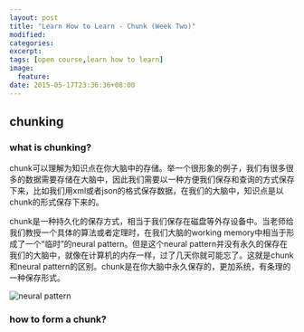 ```yaml
---
layout: post
title: "Learn How to Learn - Chunk (Week Two)"
modified:
categories: 
excerpt:
tags: [open course,learn how to learn]
image:
  feature:
date: 2015-05-17T23:36:36+08:00
---
```


## chunking
### what is chunking?
chunk可以理解为知识点在你大脑中的存储。举一个很形象的例子，我们有很多很多的数据需要存储在大脑中，因此我们需要以一种方便我们保存和查询的方式保存下来，比如我们用xml或者json的格式保存数据，在我们的大脑中，知识点是以chunk的形式保存下来的。

chunk是一种持久化的保存方式，相当于我们保存在磁盘等外存设备中。当老师给我们教授一个具体的算法或者定理时，在我们大脑的working memory中相当于形成了一个“临时”的neural pattern。但是这个neural pattern并没有永久的保存在我们的大脑中，就像在计算机的内存一样，过了几天你就可能忘了。这就是chunk和neural pattern的区别。chunk是在你大脑中永久保存的，更加系统，有条理的一种保存形式。

![neural pattern](http://ww2.sinaimg.cn/large/826043cajw1es7o24f1uej208s0ccq3u.jpg)

### how to form a chunk?

